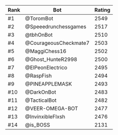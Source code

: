 Rank|Bot|Rating
---|---|---
#1|@ToromBot|2549
#2|@Speeedrunchessgames|2517
#3|@tbhOnBot|2510
#4|@CourageousCheckmate7|2503
#5|@MaggiChess16|2502
#6|@Ghost_HunteR2998|2500
#7|@ElPeonElectrico|2495
#8|@RaspFish|2494
#9|@PINEAPPLEMASK|2493
#10|@DarkOnBot|2483
#11|@TacticalBot|2482
#12|@VEER-OMEGA-BOT|2477
#13|@InvinxibleFlxsh|2476
#14|@is_BOSS|2131
